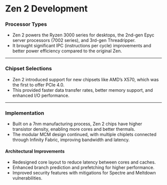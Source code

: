 # Zen 2 Development

### Processor Types

* Zen 2 powers the Ryzen 3000 series for desktops, the 2nd-gen Epyc server processors (7002 series), and 3rd-gen Threadripper.
* It brought significant IPC (instructions per cycle) improvements and better power efficiency compared to the original Zen.

---

### Chipset Selections

* Zen 2 introduced support for new chipsets like AMD’s X570, which was the first to offer PCIe 4.0.
* This provided faster data transfer rates, better memory support, and enhanced I/O performance.

---

### Implementation

* Built on a 7nm manufacturing process, Zen 2 chips have higher transistor density, enabling more cores and better thermals.
* The modular MCM design continued, with multiple chiplets connected through Infinity Fabric, improving bandwidth and latency.

#### Architectural Improvements

* Redesigned core layout to reduce latency between cores and caches.
* Enhanced branch prediction and prefetching for higher performance.
* Improved security features with mitigations for Spectre and Meltdown vulnerabilities.
